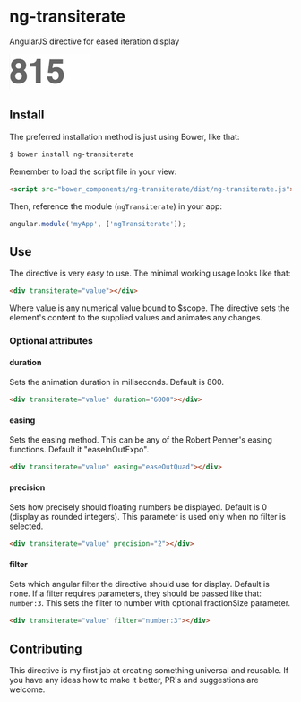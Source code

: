 # ng-transiterate

AngularJS directive for eased iteration display

![illustration](_readme/test.gif)

## Install

The preferred installation method is just using Bower, like that:
```sh
$ bower install ng-transiterate
```
Remember to load the script file in your view:
```html
<script src="bower_components/ng-transiterate/dist/ng-transiterate.js"></script>
```
Then, reference the module (`ngTransiterate`) in your app:
```javascript
angular.module('myApp', ['ngTransiterate']);
```

## Use

The directive is very easy to use. The minimal working usage looks like that:
```html
<div transiterate="value"></div>
```
Where value is any numerical value bound to $scope. The directive sets the element's content to the supplied values and animates any changes.

### Optional attributes

#### duration
Sets the animation duration in miliseconds. Default is 800.
```html
<div transiterate="value" duration="6000"></div>
```
#### easing
Sets the easing method. This can be any of the Robert Penner's easing functions. Default it "easeInOutExpo".
```html
<div transiterate="value" easing="easeOutQuad"></div>
```
#### precision
Sets how precisely should floating numbers be displayed. Default is 0 (display as rounded integers). This parameter is used only when no filter is selected.
```html
<div transiterate="value" precision="2"></div>
```
#### filter
Sets which angular filter the directive should use for display. Default is none. If a filter requires parameters, they should be passed like that: `number:3`. This sets the filter to number with optional fractionSize parameter.
```html
<div transiterate="value" filter="number:3"></div>
```

## Contributing

This directive is my first jab at creating something universal and reusable. If you have any ideas how to make it better, PR's and suggestions are welcome.
